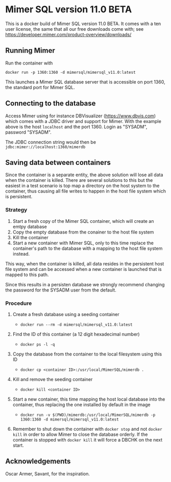 # Mimer SQL version 11.0 BETA

This is a docker build of Mimer SQL version 11.0 BETA. It comes with a ten user license, the same that all our free downloads come with; see https://developer.mimer.com/product-overview/downloads/

## Running Mimer
Run the container with

```docker run -p 1360:1360 -d mimersql/mimersql_v11.0:latest```

This launches a Mimer SQL database server that is accessible on port 1360, the standard port for Mimer SQL.

## Connecting to the database
Access Mimer using for instance DBVisualizer (https://www.dbvis.com) which comes with a JDBC driver and support for Mimer. With the example above is the host `localhost` and the port 1360. Login as "SYSADM", password "SYSADM".

The JDBC connection string would then be
```jdbc:mimer://localhost:1360/mimerdb```

## Saving data between containers
Since the container is a separate entity, the above solution will lose all data when the container is killed. There are several solutions to this but the easiest in a test scenario is top map a directory on the host system to the container, thus causing all file writes to happen in the host file system which is persistent.

### Strategy

1. Start a fresh copy of the Mimer SQL container, which will create an emtpy database
1. Copy the empty database from the conainer to the host file system
1. Kill the container
1. Start a new container with Mimer SQL, only to this time replace the container's path to the database with a mapping to the host file system instead.

This way, when the container is killed, all data resides in the persistent host file system and can be accessed when  a new container is launched that is mapped to this path.

Since this results in a persisten database we strongly recommend changing the password for the SYSADM user from the default.

### Procedure
1. Create a fresh database using a seeding container
    - `docker run --rm -d mimersql/mimersql_v11.0:latest`

2. Find the ID of this container (a 12 digit hexadecimal number)
    - `docker ps -l -q`

3. Copy the database from the container to the local filesystem using this ID
    - `docker cp <container ID>:/usr/local/MimerSQL/mimerdb .`

4. Kill and remove the seeding container
    - `docker kill <container ID>`

5. Start a new container, this time mapping the host local database into the container, thus replacing the one installed by default in the image
    - `docker run -v $(PWD)/mimerdb:/usr/local/MimerSQL/mimerdb -p 1360:1360 -d mimersql/mimersql_v11.0:latest`

6. Remember to shut down the container with `docker stop` and not `docker kill` in order to allow Mimer to close the database orderly. If the container is stopped with `docker kill` it will force a DBCHK on the next start.

## Acknowledgements
Oscar Armer, Savant, for the inspiration.